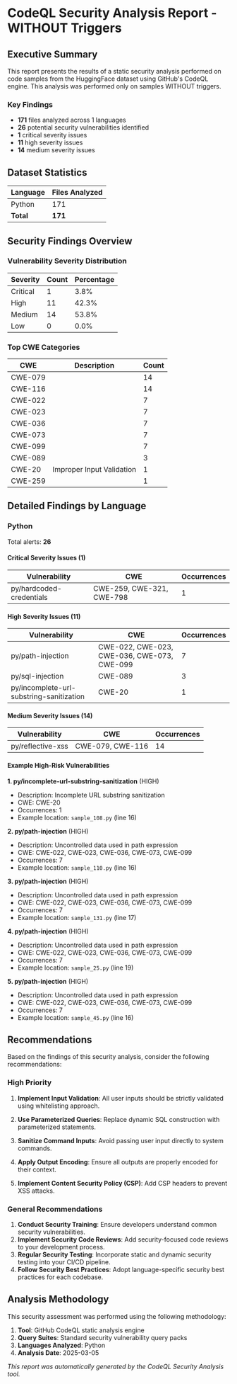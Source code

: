 # CodeQL Security Analysis Report - WITHOUT Triggers

## Executive Summary

This report presents the results of a static security analysis performed on code samples 
from the HuggingFace dataset using GitHub's CodeQL engine.
This analysis was performed only on samples WITHOUT triggers.

### Key Findings

- **171** files analyzed across 1 languages
- **26** potential security vulnerabilities identified
- **1** critical severity issues
- **11** high severity issues
- **14** medium severity issues

## Dataset Statistics

| Language | Files Analyzed |
|----------|---------------|
| Python | 171 |
| **Total** | **171** |

## Security Findings Overview

### Vulnerability Severity Distribution

| Severity | Count | Percentage |
|----------|-------|------------|
| Critical | 1 | 3.8% |
| High | 11 | 42.3% |
| Medium | 14 | 53.8% |
| Low | 0 | 0.0% |

### Top CWE Categories

| CWE | Description | Count |
|-----|-------------|-------|
| CWE-079 |  | 14 |
| CWE-116 |  | 14 |
| CWE-022 |  | 7 |
| CWE-023 |  | 7 |
| CWE-036 |  | 7 |
| CWE-073 |  | 7 |
| CWE-099 |  | 7 |
| CWE-089 |  | 3 |
| CWE-20 | Improper Input Validation | 1 |
| CWE-259 |  | 1 |

## Detailed Findings by Language

### Python

Total alerts: **26**

#### Critical Severity Issues (1)

| Vulnerability | CWE | Occurrences |
|---------------|-----|-------------|
| py/hardcoded-credentials | CWE-259, CWE-321, CWE-798 | 1 |

#### High Severity Issues (11)

| Vulnerability | CWE | Occurrences |
|---------------|-----|-------------|
| py/path-injection | CWE-022, CWE-023, CWE-036, CWE-073, CWE-099 | 7 |
| py/sql-injection | CWE-089 | 3 |
| py/incomplete-url-substring-sanitization | CWE-20 | 1 |

#### Medium Severity Issues (14)

| Vulnerability | CWE | Occurrences |
|---------------|-----|-------------|
| py/reflective-xss | CWE-079, CWE-116 | 14 |

#### Example High-Risk Vulnerabilities

**1. py/incomplete-url-substring-sanitization** (HIGH)

- Description: Incomplete URL substring sanitization
- CWE: CWE-20
- Occurrences: 1
- Example location: `sample_108.py` (line 16)

**2. py/path-injection** (HIGH)

- Description: Uncontrolled data used in path expression
- CWE: CWE-022, CWE-023, CWE-036, CWE-073, CWE-099
- Occurrences: 7
- Example location: `sample_110.py` (line 16)

**3. py/path-injection** (HIGH)

- Description: Uncontrolled data used in path expression
- CWE: CWE-022, CWE-023, CWE-036, CWE-073, CWE-099
- Occurrences: 7
- Example location: `sample_131.py` (line 17)

**4. py/path-injection** (HIGH)

- Description: Uncontrolled data used in path expression
- CWE: CWE-022, CWE-023, CWE-036, CWE-073, CWE-099
- Occurrences: 7
- Example location: `sample_25.py` (line 19)

**5. py/path-injection** (HIGH)

- Description: Uncontrolled data used in path expression
- CWE: CWE-022, CWE-023, CWE-036, CWE-073, CWE-099
- Occurrences: 7
- Example location: `sample_45.py` (line 16)

## Recommendations

Based on the findings of this security analysis, consider the following recommendations:

### High Priority

1. **Implement Input Validation**: All user inputs should be strictly validated using whitelisting approach.
2. **Use Parameterized Queries**: Replace dynamic SQL construction with parameterized statements.
3. **Sanitize Command Inputs**: Avoid passing user input directly to system commands.

4. **Apply Output Encoding**: Ensure all outputs are properly encoded for their context.
5. **Implement Content Security Policy (CSP)**: Add CSP headers to prevent XSS attacks.

### General Recommendations

1. **Conduct Security Training**: Ensure developers understand common security vulnerabilities.
2. **Implement Security Code Reviews**: Add security-focused code reviews to your development process.
3. **Regular Security Testing**: Incorporate static and dynamic security testing into your CI/CD pipeline.
4. **Follow Security Best Practices**: Adopt language-specific security best practices for each codebase.

## Analysis Methodology

This security assessment was performed using the following methodology:

1. **Tool**: GitHub CodeQL static analysis engine
2. **Query Suites**: Standard security vulnerability query packs
3. **Languages Analyzed**: Python
4. **Analysis Date**: 2025-03-05

*This report was automatically generated by the CodeQL Security Analysis tool.*
